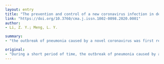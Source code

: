 ```yaml
---
layout: entry
title: "The prevention and control of a new coronavirus infection in department of stomatology"
link: "https://doi.org/10.3760/cma.j.issn.1002-0098.2020.0001"
author:
- Li, Z. Y.; Meng, L. Y.

summary:
- "the outbreak of pneumonia caused by a novel coronavirus was first reported in China. World Health Organization (WHO) announced that the outbreaks have constituted a Public Health Emergency of International Concern. Efficient infection control can prevent the virus from further spreading, which makes the epidemic situation under control. The risk of cross infection is severe among patients and oral healthcare practitioners. It's more urgent to implement strict and efficient infection control protocols."

original:
- "During a short period of time, the outbreak of pneumonia caused by a novel coronavirus, named Novel Coronavirus Pneumonia (NCP), was first reported in China, spreading to 24 countries and regions rapidly. The number of confirmed cases and deaths continued to rise. World Health Organization (WHO) announced that the outbreaks of the novel coronavirus have constituted a Public Health Emergency of International Concern. Efficient infection control can prevent the virus from further spreading, which makes the epidemic situation under control. Due to the specialty of oral healthcare settings, the risk of cross infection is severe among patients and oral healthcare practitioners. It's more urgent to implement strict and efficient infection control protocols. This paper, based on existing guidelines and published researches pertinent to dental infection-control principles and practices, mainly discusses epidemiological characteristics of NCP and the features of nosocomial infection in oral healthcare settings, and furthermore provides recommendations on patient's evaluation, and infection control protocols in department of stomatology under current circumstance.."
---
```


